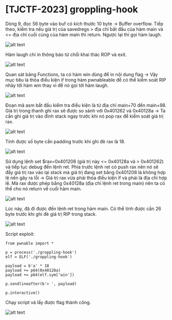 # [TJCTF-2023] groppling-hook
<p>Dòng 9, đọc 56 byte vào buf có kích thước 10 byte -> Buffer overflow. Tiếp theo, kiểm tra nếu giá trị của savedregs > địa chỉ bắt đầu của hàm main và <= địa chỉ cuối cùng của hàm main thì return. Ngược lại thì gọi hàm laugh.</p>

![alt text](/thanhlai/post/pwnable/image/post1/image.png)

<p>Hàm laugh chỉ in thông báo từ chối khai thác ROP và exit.</p>

![alt text](/thanhlai/post/pwnable/image/post1/image-3.png)

<p>Quan sát bảng Functions, ta có hàm win dùng để in nội dung flag -> Vậy mục tiêu là thỏa điều kiện if trong hàm pwnableable để có thể kiểm soát RIP nhảy tới hàm win thay vì để nó gọi tới hàm laugh.</p>

![alt text](/thanhlai/post/pwnable/image/post1/image-1.png)

<p>Đoạn mã asm bắt đầu kiểm tra điều kiện là từ địa chỉ main+70 đến main+98. Giá trị trong thanh ghi rax sẽ được so sánh với 0x401262 và 0x40128a -> Ta cần ghi giá trị vào đỉnh stack ngay trước khi nó pop rax để kiểm soát giá trị rax.</p>

![alt text](/thanhlai/post/pwnable/image/post1/image-2.png)

<p>Tính được số byte cần padding trước khi ghi đè rax là 18.</p>

![alt text](/thanhlai/post/pwnable/image/post1/image-4.png)

<p>Sử dụng lệnh set $rax=0x401208 (giá trị này <= 0x40128a và > 0x401262) và tiếp tục debug đến lệnh ret. Phía trước lệnh ret có push rax nên nó sẽ đẩy giá trị rax vào lại stack mà giá trị đang set bằng 0x401208 là không hợp lệ nên gây ra lỗi -> Giá trị rax vừa phải thỏa điều kiện if và phải là địa chỉ hợp lệ. Mà rax được phép bằng 0x40128a (địa chỉ lệnh ret trong main) nên ta có thể cho nó return về cuối hàm main.</p>

![alt text](/thanhlai/post/pwnable/image/post1/image-5.png)

<p>Lúc này, đã đi được đến lệnh ret trong hàm main. Có thể tính được cần 26 byte trước khi ghi đè giá trị RIP trong stack.</p>

![alt text](/thanhlai/post/pwnable/image/post1/image-8.png)

<p>Script exploit:</p>

```
from pwnable import *

p = process('./groppling-hook')
elf = ELF('./groppling-hook')

payload = b'a' * 18
payload += p64(0x40128a)
payload += p64(elf.sym['win'])

p.sendlineafter(b'> ', payload)

p.interactive()
```

<p>Chạy script và lấy được flag thành công.</p>

![alt text](/thanhlai/post/pwnable/image/post1/image-9.png)